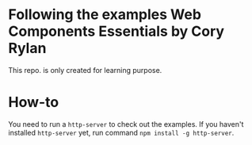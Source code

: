 # Following the examples  Web Components Essentials by Cory Rylan
This repo. is only created for learning purpose. 

# How-to
You need to run a `http-server` to check out the examples. If you haven't installed `http-server` yet, run command `npm install -g http-server`.


